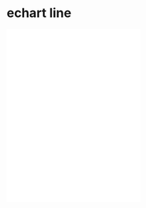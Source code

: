 # echart line

<iframe class="a-iframe"
style="height: 390px;"
 src="/articles/echarts/line-simple.html" frameborder="0" />